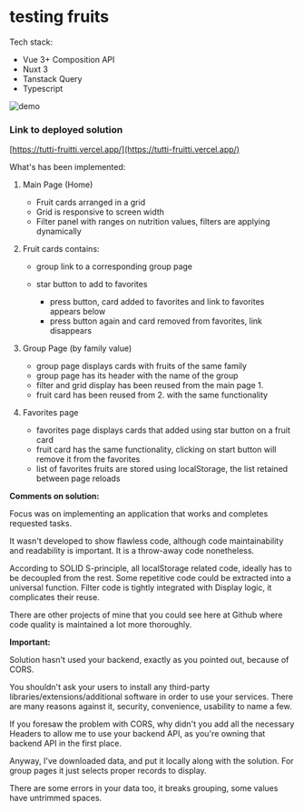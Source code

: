 # testing fruits

Tech stack:

- Vue 3+ Composition API
- Nuxt 3
- Tanstack Query
- Typescript

![demo](https://github.com/vitaliiboiko360/tutti-frutti/blob/main/demo/demo-video.gif)

### Link to deployed solution

[https://tutti-fruitti.vercel.app/](https://tutti-fruitti.vercel.app/)

What's has been implemented:

1. Main Page (Home)

   - Fruit cards arranged in a grid
   - Grid is responsive to screen width
   - Filter panel with ranges on nutrition values, filters are applying dynamically

2. Fruit cards
   contains:

   - group link to a corresponding group page

   * star button to add to favorites

     - press button, card added to favorites and link to favorites appears below
     - press button again and card removed from favorites, link disappears

3. Group Page (by family value)

   - group page displays cards with fruits of the same family
   - group page has its header with the name of the group
   - filter and grid display has been reused from the main page 1.
   - fruit card has been reused from 2. with the same functionality

4. Favorites page

   - favorites page displays cards that added using star button on a fruit card
   - fruit card has the same functionality, clicking on start button will remove it from the favorites
   - list of favorites fruits are stored using localStorage, the list retained between page reloads

**Comments on solution:**

Focus was on implementing an application that works and completes requested tasks.

It wasn't developed to show flawless code, although code maintainability and readability is important. It is a throw-away code nonetheless.

According to SOLID S-principle, all localStorage related code, ideally has to be decoupled from the rest. Some repetitive code could be extracted into a universal function. Filter code is tightly integrated with Display logic, it complicates their reuse.

There are other projects of mine that you could see here at Github where code quality is maintained a lot more thoroughly.

**Important:**

Solution hasn't used your backend, exactly as you pointed out, because of CORS.

You shouldn't ask your users to install any third-party libraries/extensions/additional software in order to use your services. There are many reasons against it, security, convenience, usability to name a few.

If you foresaw the problem with CORS, why didn't you add all the necessary Headers to allow me to use your backend API, as you're owning that backend API in the first place.

Anyway, I've downloaded data, and put it locally along with the solution. For group pages it just selects proper records to display.

There are some errors in your data too, it breaks grouping, some values have untrimmed spaces.
